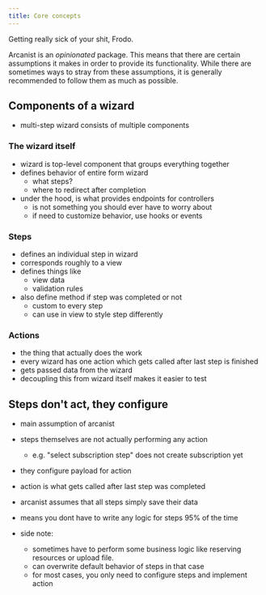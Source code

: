 ```yaml
---
title: Core concepts
---
```


<Epigraph author="Gandalf, probably">
    Getting really sick of your shit, Frodo.
</Epigraph>

Arcanist is an _opinionated_ package. This means that there are certain assumptions it makes in order to provide its functionality. While there are sometimes ways to stray from these assumptions, it is generally recommended to follow them as much as possible.

## Components of a wizard

- multi-step wizard consists of multiple components

### The wizard itself

- wizard is top-level component that groups everything together
- defines behavior of entire form wizard
  - what steps?
  - where to redirect after completion
- under the hood, is what provides endpoints for controllers
  - is not something you should ever have to worry about
  - if need to customize behavior, use hooks or events

### Steps

- defines an individual step in wizard
- corresponds roughly to a view
- defines things like
  - view data
  - validation rules
- also define method if step was completed or not
  - custom to every step
  - can use in view to style step differently

### Actions

- the thing that actually does the work
- every wizard has one action which gets called after last step is finished
- gets passed data from the wizard
- decoupling this from wizard itself makes it easier to test

## Steps don't act, they configure

- main assumption of arcanist
- steps themselves are not actually performing any action
  - e.g. "select subscription step" does not create subscription yet
- they configure payload for action
- action is what gets called after last step was completed

- arcanist assumes that all steps simply save their data
- means you dont have to write any logic for steps 95% of the time
- side note:
  - sometimes have to perform some business logic like reserving resources or upload file.
  - can overwrite default behavior of steps in that case
  - for most cases, you only need to configure steps and implement action
